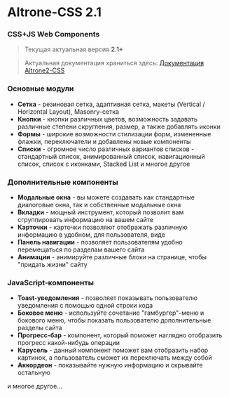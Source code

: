 # Altrone-CSS 2.1
### CSS+JS Web Components

> Текущая актуальная версия **2.1+**

> Актуальная документация храниться здесь:
> [Документация Altrone2-CSS](https://altrone.herokuapp.com)

### Основные модули
* **Сетка** - резиновая сетка, адаптивная сетка, макеты (Vertical / Horizontal Layout), Masonry-сетка
* **Кнопки** - кнопки различных цветов, возможность задавать различные степени скругления, размер, а также добавлять иконки
* **Формы** - широкие возможности стилизации форм, измененные флажки, переключатели и добавлены новые компоненты
* **Списки** - огромное число различных вариантов списков - стандартный список, анимированный список, навигационный список, список с иконками, Stacked List и многое другое

### Дополнительные компоненты
* **Модальные окна** - вы можете создавать как стандартные диалоговые окна, так и собственные модальные окна
* **Вкладки** - мощный инструмент, который позволит вам сгруппировать информацию на вашем сайте
* **Карточки** - карточки позволяют отображать различную информацию в удобном, для пользователя, виде
* **Панель навигации** - позволяет пользователям удобно перемещаться по разделам вашего сайта
* **Анимации** - анимируйте различные блоки на странице, чтобы "придать жизни" сайту

### JavaScript-компоненты
* **Toast-уведомления** - позволяет показывать пользователю уведомления с помощью одной строки кода
* **Боковое меню** - используйте сочетание "гамбургер"-меню и бокового меню, чтобы показать пользователю дополнительные разделы сайта
* **Прогресс-бар** - компонент, который поможет наглядно отобразить прогресс какой-нибудь операции
* **Карусель** - данный компонент поможет вам отобразить набор картинок, а пользователь сможет их переключать между собой
* **Аккордеон** - показывайте нужную информацию и скрывайте остальную

и многое другое...